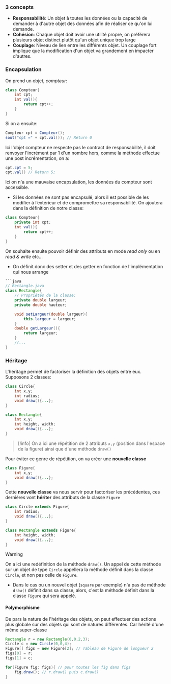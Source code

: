 ### 3 concepts
- **Responsabilité**: Un objet à toutes les données ou la capacité de demander à d'autre objet des données afin de réaliser ce qu'on lui demande.
- **Cohésion**: Chaque objet doit avoir une utilité propre, on préférera plusieurs objet distinct plutôt qu'un objet unique trop large
- **Couplage**: Niveau de lien entre les différents objet. Un couplage fort implique que la modification d'un objet va grandement en impacter d'autres.

### Encapsulation
On prend un objet, *compteur*:
```Java
class Compteur{
	int cpt;
	int val(){
		return cpt++;
	}
}
```
Si on a ensuite:
```Java
Compteur cpt = Compteur();
sout("cpt =" + cpt.val()); // Return 0
```
Ici l'objet compteur ne respecte pas le contract de responsabilité, il doit renvoyer l'incrément par 1 d'un nombre hors, comme la méthode effectue une post incrémentation, on a:
```Java
cpt.cpt = 5;
cpt.val() // Return 5;
```

Ici on n'a une mauvaise encapsulation, les données du compteur sont accessible.
- Si les données ne sont pas encapsulé, alors il est possible de les modifier à l’extérieur et de compromettre sa responsabilité.
On ajoutera dans la définition de notre classe:
```Java
class Compteur{
	private int cpt;
	int val(){
		return cpt++;
	}
}
```

On souhaite ensuite pouvoir définir des attributs en mode *read only* ou en *read & write* etc...
- On définit donc des setter et des getter en fonction de l'implémentation qui nous arrange

```Java
```java
// Rectangle.java
class Rectangle{
	// Propriétés de la classe:
	private double largeur;
	private double hauteur;

	void setLargeur(double largeur){
		this.largeur = largeur;
	}
	double getLargeur(){
		return largeur;
	}
	//...	
}
```

### Héritage
L'héritage permet de factoriser la définition des objets entre eux. Supposons 2 classes:
```java
class Circle{
	int x,y;
	int radius;
	void draw(){...};
}

class Rectangle{
	int x,y;
	int height, width;
	void draw(){...};
}
```
> [!info]
> On a ici une répétition de 2 attributs `x,y` (position dans l'espace de la figure) ainsi que d'une méthode `draw()`

Pour éviter ce genre de répétition, on va créer une **nouvelle classe**
```java
class Figure{
	int x,y;
	void draw(){...};
}
```

Cette **nouvelle classe** va nous servir pour factoriser les précédentes, ces dernières vont **hériter** des attributs de la classe `Figure`
```java
class Circle extends Figure{
	int radius;
	void draw(){...};
}

class Rectangle extends Figure{
	int height, width;
	void draw(){...};
}
```
> [!warning]
> On a ici une redéfinition de la méthode `draw()`.
> Un appel de cette méthode sur un objet de type `Circle` appellera la méthode définit dans la classe `Circle`, et non pas celle de `Figure`.
> - Dans le cas ou un nouvel objet (`square` par exemple) n'a pas de méthode `draw()` définit dans sa classe, alors, c'est la méthode définit dans la classe `Figure` qui sera appelé.

#### Polymorphisme
De pars la nature de l'héritage des objets, on peut effectuer des actions plus globale sur des objets qui sont de natures différentes. Car hérité d'une même super-classe
```java
Rectangle r = new Rectangle(0,0,2,3);
Circle c = new Circle(0,0,4);
Figure[] figs = new Figure[2]; // Tableau de Figure de longueur 2
figs[0] = r;
figs[1] = c;

for(Figure fig: figs){ // pour toutes les fig dans figs
	fig.draw(); // r.draw() puis c.draw()
}
```
